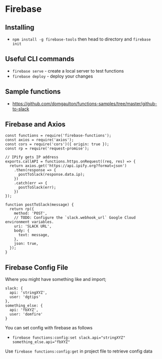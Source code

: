 # Firebase

## Installing
* `npm install -g firebase-tools` then head to directory and `firebase init`

## Useful CLI commands
* `firebase serve` - create a local server to test functions
* `firebase deploy` - deploy your changes

## Sample functions
* https://github.com/domgaulton/functions-samples/tree/master/github-to-slack

## Firebase and Axios
```
const functions = require('firebase-functions');
const axios = require('axios');
const cors = require('cors')({ origin: true });
const rp = require('request-promise');

// IPify gets IP address
exports.callAPI = functions.https.onRequest((req, res) => {
  return axios.get('https://api.ipify.org?format=json')
    .then(response => {
      postToSlack(response.data.ip);
    })
    .catch(err => {
      postToSlack(err);
    })
});

function postToSlack(message) {
  return rp({
    method: 'POST',
    // TODO: Configure the `slack.webhook_url` Google Cloud environment variables.
    uri: 'SLACK URL',
    body: {
      text: message,
    },
    json: true,
  });
}
```

## Firebase Config File
Where you might have something like and import;

```
slack: {
  api: 'stringXYZ',
  user: 'dgtips'
},
something_else: {
  api: 'fbXYZ',
  user: 'domfire'
}
```

You can set config with firebase as follows
* `firebase functions:config:set slack.api="stringXYZ" something_else.api="fbXYZ"`

Use `firebase functions:config:get` in project file to retrieve config data

